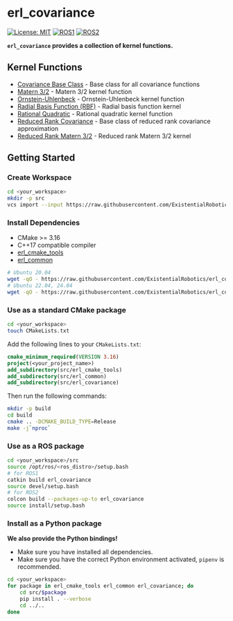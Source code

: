 # erl_covariance

[![License: MIT](https://img.shields.io/badge/License-MIT-yellow.svg)](https://opensource.org/licenses/MIT)
[![ROS1](https://img.shields.io/badge/ROS1-noetic-blue)](http://wiki.ros.org/)
[![ROS2](https://img.shields.io/badge/ROS2-humble-blue)](https://docs.ros.org/)

**`erl_covariance` provides a collection of kernel functions.**

## Kernel Functions

- [Covariance Base Class](include/erl_covariance/covariance.hpp) - Base class for all covariance functions
- [Matern 3/2](include/erl_covariance/matern32.hpp) - Matern 3/2 kernel function
- [Ornstein-Uhlenbeck](include/erl_covariance/ornstein_uhlenbeck.hpp) - Ornstein-Uhlenbeck kernel function
- [Radial Basis Function (RBF)](include/erl_covariance/radial_bias_function.hpp) - Radial basis function kernel
- [Rational Quadratic](include/erl_covariance/rational_quadratic.hpp) - Rational quadratic kernel function
- [Reduced Rank Covariance](include/erl_covariance/reduced_rank_covariance.hpp) - Base class of reduced rank covariance approximation
- [Reduced Rank Matern 3/2](include/erl_covariance/reduced_rank_matern32.hpp) - Reduced rank Matern 3/2 kernel

## Getting Started

### Create Workspace

```bash
cd <your_workspace>
mkdir -p src
vcs import --input https://raw.githubusercontent.com/ExistentialRobotics/erl_covariance/refs/head/main/erl_covariance.repos src
```

### Install Dependencies

- CMake >= 3.16
- C++17 compatible compiler
- [erl_cmake_tools](https://github.com/ExistentialRobotics/erl_cmake_tools)
- [erl_common](https://github.com/ExistentialRobotics/erl_common)

```bash
# Ubuntu 20.04
wget -qO - https://raw.githubusercontent.com/ExistentialRobotics/erl_common/refs/heads/main/scripts/setup_ubuntu_20.04.bash | bash
# Ubuntu 22.04, 24.04
wget -qO - https://raw.githubusercontent.com/ExistentialRobotics/erl_common/refs/heads/main/scripts/setup_ubuntu_22.04_24.04.bash | bash
```

### Use as a standard CMake package

```bash
cd <your_workspace>
touch CMakeLists.txt
```

Add the following lines to your `CMakeLists.txt`:

```cmake
cmake_minimum_required(VERSION 3.16)
project(<your_project_name>)
add_subdirectory(src/erl_cmake_tools)
add_subdirectory(src/erl_common)
add_subdirectory(src/erl_covariance)
```

Then run the following commands:

```bash
mkdir -p build
cd build
cmake .. -DCMAKE_BUILD_TYPE=Release
make -j`nproc`
```

### Use as a ROS package

```bash
cd <your_workspace>/src
source /opt/ros/<ros_distro>/setup.bash
# for ROS1
catkin build erl_covariance
source devel/setup.bash
# for ROS2
colcon build --packages-up-to erl_covariance
source install/setup.bash
```

### Install as a Python package

**We also provide the Python bindings!**

- Make sure you have installed all dependencies.
- Make sure you have the correct Python environment activated, `pipenv` is recommended.

```bash
cd <your_workspace>
for package in erl_cmake_tools erl_common erl_covariance; do
    cd src/$package
    pip install . --verbose
    cd ../..
done
```
